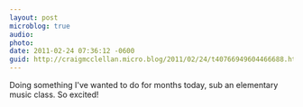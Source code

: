 ```yaml
---
layout: post
microblog: true
audio: 
photo: 
date: 2011-02-24 07:36:12 -0600
guid: http://craigmcclellan.micro.blog/2011/02/24/t40766949604466688.html
---
```

Doing something I've wanted to do for months today, sub an elementary music class. So excited!
